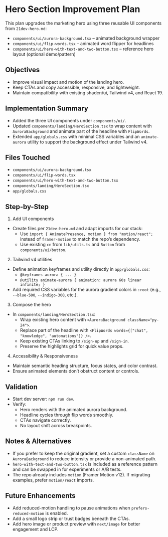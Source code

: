 # Hero Section Improvement Plan

This plan upgrades the marketing hero using three reusable UI components from `21dev-hero.md`:

- `components/ui/aurora-background.tsx` – animated background wrapper
- `components/ui/flip-words.tsx` – animated word flipper for headlines
- `components/ui/hero-with-text-and-two-button.tsx` – reference hero layout (optional demo/pattern)

## Objectives
- Improve visual impact and motion of the landing hero.
- Keep CTAs and copy accessible, responsive, and lightweight.
- Maintain compatibility with existing shadcn/ui, Tailwind v4, and React 19.

## Implementation Summary
- Added the three UI components under `components/ui/`.
- Updated `components/landing/HeroSection.tsx` to wrap content with `AuroraBackground` and animate part of the headline with `FlipWords`.
- Extended `app/globals.css` with minimal CSS variables and an `animate-aurora` utility to support the background effect under Tailwind v4.

## Files Touched
- `components/ui/aurora-background.tsx`
- `components/ui/flip-words.tsx`
- `components/ui/hero-with-text-and-two-button.tsx`
- `components/landing/HeroSection.tsx`
- `app/globals.css`

## Step-by-Step
1) Add UI components
- Create files per `21dev-hero.md` and adapt imports for our stack:
  - Use `import { AnimatePresence, motion } from "motion/react";` instead of `framer-motion` to match the repo’s dependency.
  - Use existing `cn` from `lib/utils.ts` and `Button` from `components/ui/button`.

2) Tailwind v4 utilities
- Define animation keyframes and utility directly in `app/globals.css`:
  - `@keyframes aurora { ... }`
  - `@utility animate-aurora { animation: aurora 60s linear infinite; }`
- Add required CSS variables for the aurora gradient colors in `:root` (e.g., `--blue-500`, `--indigo-300`, etc.).

3) Compose the hero
- In `components/landing/HeroSection.tsx`:
  - Wrap existing hero content with `<AuroraBackground className="py-24">`.
  - Replace part of the headline with `<FlipWords words={["chat", "knowledge", "automations"]} />`.
  - Keep existing CTAs linking to `/sign-up` and `/sign-in`.
  - Preserve the highlights grid for quick value props.

4) Accessibility & Responsiveness
- Maintain semantic heading structure, focus states, and color contrast.
- Ensure animated elements don’t obstruct content or controls.

## Validation
- Start dev server: `npm run dev`.
- Verify:
  - Hero renders with the animated aurora background.
  - Headline cycles through flip words smoothly.
  - CTAs navigate correctly.
  - No layout shift across breakpoints.

## Notes & Alternatives
- If you prefer to keep the original gradient, set a custom `className` on `AuroraBackground` to reduce intensity or provide a non-animated path.
- `hero-with-text-and-two-button.tsx` is included as a reference pattern and can be swapped in for experiments or A/B tests.
- The repo already includes `motion` (Framer Motion v12). If migrating examples, prefer `motion/react` imports.

## Future Enhancements
- Add reduced-motion handling to pause animations when `prefers-reduced-motion` is enabled.
- Add a small logo strip or trust badges beneath the CTAs.
- Add hero image or product preview with `next/image` for better engagement and LCP.


